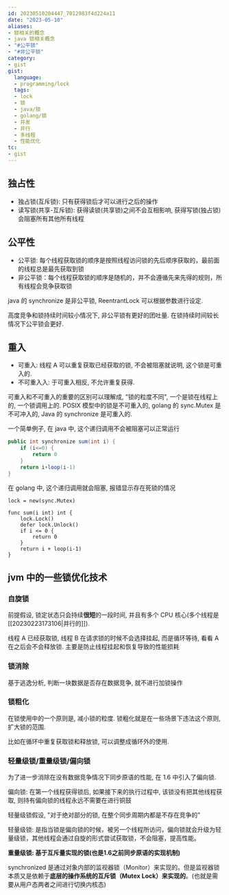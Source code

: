 ```yaml
---
id: 20230510204447_7012983f4d224a11
date: "2023-05-10"
aliases:
- 锁相关的概念
- java 锁相关概念
- "#公平锁"
- "#非公平锁"
category:
- gist
gist:
  language:
  - programming/lock
  tags:
  - lock
  - 锁
  - java/锁
  - golang/锁
  - 并发
  - 并行
  - 多线程
  - 性能优化
tc:
- gist
---
```


## 独占性

- 独占锁(互斥锁): 只有获得锁后才可以进行之后的操作
- 读写锁(共享-互斥锁): 获得读锁(共享锁)之间不会互相影响, 获得写锁(独占锁)会阻塞所有其他所有线程

## 公平性

- 公平锁: 每个线程获取锁的顺序是按照线程访问锁的先后顺序获取的，最前面的线程总是最先获取到锁
- 非公平锁：每个线程获取锁的顺序是随机的，并不会遵循先来先得的规则，所有线程会竞争获取锁

java 的 synchronize 是非公平锁, ReentrantLock 可以根据参数进行设定.

高度竞争和锁持续时间较小情况下, 非公平锁有更好的团吐量. 在锁持续时间较长情况下公平锁会更好.

## 重入

- 可重入: 线程 A 可以重复获取已经获取的锁, 不会被阻塞就说明, 这个锁是可重入的.
- 不可重入入: 于可重入相反, 不允许重复获得.

可重入和不可重入的重要的区别可以理解成, "锁的粒度不同", 一个是锁在线程上的, 一个锁调用上的.
POSIX 模型中的锁是不可重入的, golang 的 sync.Mutex 是不可冲入的, Java 的 synchronize 是可重入的.

一个简单例子, 在 java 中, 这个递归调用不会被阻塞可以正常运行
```java
public int synchronize sum(int i) {
    if (i<=0) {
        return 0
    }
    return i+loop(i-1)
}
```

在 golang 中, 这个递归调用就会阻塞, 报错显示存在死锁的情况
```golang
lock = new(sync.Mutex)

func sum(i int) int {
    lock.Lock()
    defer lock.Unlock()
    if i <= 0 {
        return 0
    }
    return i + loop(i-1)
}
```

## jvm 中的一些锁优化技术

### 自旋锁

前提假设, 锁定状态只会持续**很短**的一段时间, 并且有多个 CPU 核心(多个线程是[[20230223173106|并行的]]).

线程 A 已经获取锁, 线程 B 在请求锁的时候不会选择挂起, 而是循环等待, 看看 A 在之后会不会释放锁.
主要是防止线程挂起和恢复导致的性能损耗

### 锁消除

基于逃逸分析, 判断一块数据是否存在数据竞争, 就不进行加锁操作

### 锁粗化

在锁使用中的一个原则是, 减小锁的粒度. 锁粗化就是在一些场景下违法这个原则, 扩大锁的范围.

比如在循环中重复获取锁和释放锁, 可以调整成循环外的使用.

### 轻量级锁/重量级锁/偏向锁

为了进一步消除在没有数据竞争情况下同步原语的性能, 在 1.6 中引入了偏向锁.

偏向锁: 在第一个线程获得锁后, 如果接下来的执行过程中, 该锁没有把其他线程获取, 则持有偏向锁的线程永远不需要在进行铜鼓

轻量级锁假设, "对于绝对部分的锁, 在整个同步周期内都是不存在竞争的"

轻量级锁: 是指当锁是偏向锁的时候，被另一个线程所访问，偏向锁就会升级为轻量级锁，其他线程会通过自旋的形式尝试获取锁，不会阻塞，提高性能。

**重量级锁: 基于互斥量实现的锁(也是1.6之前同步原语的实现机制)**

synchronized 是通过对象内部的监视器锁（Monitor）来实现的。但是监视器锁本质又是依赖于**底层的操作系统的互斥锁（Mutex Lock）来实现的**。(也就是需要从用户态两者之间进行切换内核态)
